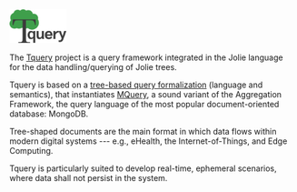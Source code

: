 <img src="https://github.com/jolie/tquery/raw/master/tquery_logo.png" width="100">

The <a href="https://github.com/jolie/tquery">Tquery</a> project is a query framework integrated in the Jolie language for the data handling/querying of Jolie trees.

Tquery is based on a [tree-based query formalization](https://arxiv.org/abs/1904.11327) (language and semantics), that instantiates [MQuery](https://arxiv.org/abs/1603.09291), a sound variant of the Aggregation Framework, the query language of the most popular document-oriented database: MongoDB.

Tree-shaped documents are the main format in which data flows within modern digital systems --- e.g., eHealth, the Internet-of-Things, and Edge Computing.

Tquery is particularly suited to develop real-time, ephemeral scenarios, where data shall not persist in the system.
